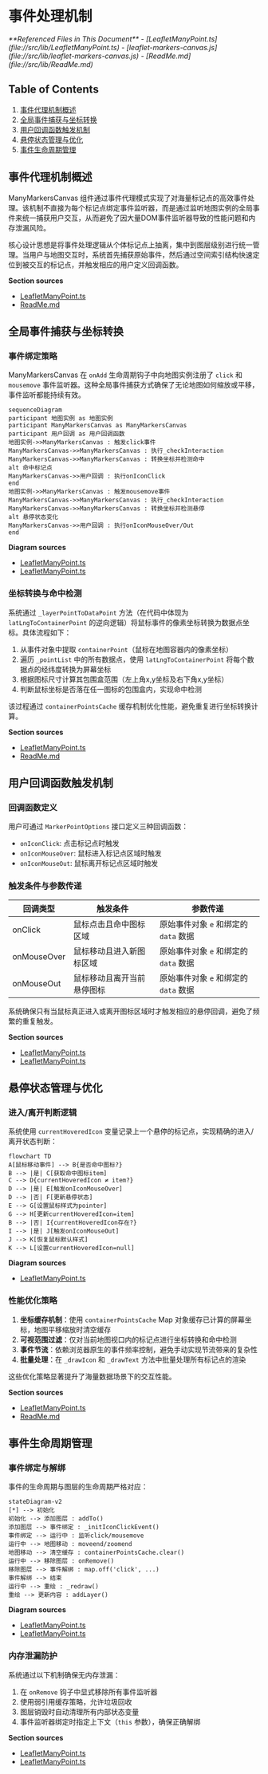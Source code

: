 # 事件处理机制

<cite>
**Referenced Files in This Document**   
- [LeafletManyPoint.ts](file://src/lib/LeafletManyPoint.ts)
- [leaflet-markers-canvas.js](file://src/lib/leaflet-markers-canvas.js)
- [ReadMe.md](file://src/lib/ReadMe.md)
</cite>

## Table of Contents
1. [事件代理机制概述](#事件代理机制概述)
2. [全局事件捕获与坐标转换](#全局事件捕获与坐标转换)
3. [用户回调函数触发机制](#用户回调函数触发机制)
4. [悬停状态管理与优化](#悬停状态管理与优化)
5. [事件生命周期管理](#事件生命周期管理)

## 事件代理机制概述

ManyMarkersCanvas 组件通过事件代理模式实现了对海量标记点的高效事件处理。该机制不直接为每个标记点绑定事件监听器，而是通过监听地图实例的全局事件来统一捕获用户交互，从而避免了因大量DOM事件监听器导致的性能问题和内存泄漏风险。

核心设计思想是将事件处理逻辑从个体标记点上抽离，集中到图层级别进行统一管理。当用户与地图交互时，系统首先捕获原始事件，然后通过空间索引结构快速定位到被交互的标记点，并触发相应的用户定义回调函数。

**Section sources**
- [LeafletManyPoint.ts](file://src/lib/LeafletManyPoint.ts#L100-L102)
- [ReadMe.md](file://src/lib/ReadMe.md#L412-L449)

## 全局事件捕获与坐标转换

### 事件绑定策略

ManyMarkersCanvas 在 `onAdd` 生命周期钩子中向地图实例注册了 `click` 和 `mousemove` 事件监听器。这种全局事件捕获方式确保了无论地图如何缩放或平移，事件监听都能持续有效。

```mermaid
sequenceDiagram
participant 地图实例 as 地图实例
participant ManyMarkersCanvas as ManyMarkersCanvas
participant 用户回调 as 用户回调函数
地图实例->>ManyMarkersCanvas : 触发click事件
ManyMarkersCanvas->>ManyMarkersCanvas : 执行_checkInteraction
ManyMarkersCanvas->>ManyMarkersCanvas : 转换坐标并检测命中
alt 命中标记点
ManyMarkersCanvas->>用户回调 : 执行onIconClick
end
地图实例->>ManyMarkersCanvas : 触发mousemove事件
ManyMarkersCanvas->>ManyMarkersCanvas : 执行_checkInteraction
ManyMarkersCanvas->>ManyMarkersCanvas : 转换坐标并检测悬停
alt 悬停状态变化
ManyMarkersCanvas->>用户回调 : 执行onIconMouseOver/Out
end
```

**Diagram sources**
- [LeafletManyPoint.ts](file://src/lib/LeafletManyPoint.ts#L100-L102)
- [LeafletManyPoint.ts](file://src/lib/LeafletManyPoint.ts#L200-L258)

### 坐标转换与命中检测

系统通过 `_layerPointToDataPoint` 方法（在代码中体现为 `latLngToContainerPoint` 的逆向逻辑）将鼠标事件的像素坐标转换为数据点坐标。具体流程如下：

1. 从事件对象中提取 `containerPoint`（鼠标在地图容器内的像素坐标）
2. 遍历 `_pointList` 中的所有数据点，使用 `latLngToContainerPoint` 将每个数据点的经纬度转换为屏幕坐标
3. 根据图标尺寸计算其包围盒范围（左上角x,y坐标及右下角x,y坐标）
4. 判断鼠标坐标是否落在任一图标的包围盒内，实现命中检测

该过程通过 `containerPointsCache` 缓存机制优化性能，避免重复进行坐标转换计算。

**Section sources**
- [LeafletManyPoint.ts](file://src/lib/LeafletManyPoint.ts#L200-L258)
- [ReadMe.md](file://src/lib/ReadMe.md#L412-L449)

## 用户回调函数触发机制

### 回调函数定义

用户可通过 `MarkerPointOptions` 接口定义三种回调函数：
- `onIconClick`: 点击标记点时触发
- `onIconMouseOver`: 鼠标进入标记点区域时触发
- `onIconMouseOut`: 鼠标离开标记点区域时触发

### 触发条件与参数传递

| 回调类型 | 触发条件 | 参数传递 |
|--------|--------|--------|
| onClick | 鼠标点击且命中图标区域 | 原始事件对象 `e` 和绑定的 `data` 数据 |
| onMouseOver | 鼠标移动且进入新图标区域 | 原始事件对象 `e` 和绑定的 `data` 数据 |
| onMouseOut | 鼠标移动且离开当前悬停图标 | 原始事件对象 `e` 和绑定的 `data` 数据 |

系统确保只有当鼠标真正进入或离开图标区域时才触发相应的悬停回调，避免了频繁的重复触发。

**Section sources**
- [LeafletManyPoint.ts](file://src/lib/LeafletManyPoint.ts#L10-L17)
- [LeafletManyPoint.ts](file://src/lib/LeafletManyPoint.ts#L200-L258)

## 悬停状态管理与优化

### 进入/离开判断逻辑

系统使用 `currentHoveredIcon` 变量记录上一个悬停的标记点，实现精确的进入/离开状态判断：

```mermaid
flowchart TD
A[鼠标移动事件] --> B{是否命中图标?}
B --> |是| C[获取命中图标item]
C --> D{currentHoveredIcon ≠ item?}
D --> |是| E[触发onIconMouseOver]
D --> |否| F[更新悬停状态]
E --> G[设置鼠标样式为pointer]
G --> H[更新currentHoveredIcon=item]
B --> |否| I{currentHoveredIcon存在?}
I --> |是| J[触发onIconMouseOut]
J --> K[恢复鼠标默认样式]
K --> L[设置currentHoveredIcon=null]
```

**Diagram sources**
- [LeafletManyPoint.ts](file://src/lib/LeafletManyPoint.ts#L220-L250)

### 性能优化策略

1. **坐标缓存机制**：使用 `containerPointsCache` Map 对象缓存已计算的屏幕坐标，地图平移缩放时清空缓存
2. **可视范围过滤**：仅对当前地图视口内的标记点进行坐标转换和命中检测
3. **事件节流**：依赖浏览器原生的事件频率控制，避免手动实现节流带来的复杂性
4. **批量处理**：在 `_drawIcon` 和 `_drawText` 方法中批量处理所有标记点的渲染

这些优化策略显著提升了海量数据场景下的交互性能。

**Section sources**
- [LeafletManyPoint.ts](file://src/lib/LeafletManyPoint.ts#L200-L258)
- [ReadMe.md](file://src/lib/ReadMe.md#L412-L449)

## 事件生命周期管理

### 事件绑定与解绑

事件的生命周期与图层的生命周期严格对应：

```mermaid
stateDiagram-v2
[*] --> 初始化
初始化 --> 添加图层 : addTo()
添加图层 --> 事件绑定 : _initIconClickEvent()
事件绑定 --> 运行中 : 监听click/mousemove
运行中 --> 地图移动 : moveend/zoomend
地图移动 --> 清空缓存 : containerPointsCache.clear()
运行中 --> 移除图层 : onRemove()
移除图层 --> 事件解绑 : map.off('click', ...)
事件解绑 --> 结束
运行中 --> 重绘 : _redraw()
重绘 --> 更新内容 : addLayer()
```

**Diagram sources**
- [LeafletManyPoint.ts](file://src/lib/LeafletManyPoint.ts#L80-L82)
- [LeafletManyPoint.ts](file://src/lib/LeafletManyPoint.ts#L100-L102)

### 内存泄漏防护

系统通过以下机制确保无内存泄漏：
1. 在 `onRemove` 钩子中显式移除所有事件监听器
2. 使用弱引用缓存策略，允许垃圾回收
3. 图层销毁时自动清理所有内部状态变量
4. 事件监听器绑定时指定上下文（`this` 参数），确保正确解绑

**Section sources**
- [LeafletManyPoint.ts](file://src/lib/LeafletManyPoint.ts#L80-L82)
- [LeafletManyPoint.ts](file://src/lib/LeafletManyPoint.ts#L100-L102)